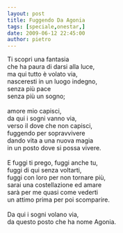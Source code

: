 ```yaml
---
layout: post
title: Fuggendo Da Agonia
tags: [speciale,onestar,]
date: 2009-06-12 22:45:00
author: pietro
---
```

Ti scopri una fantasia<br/>che ha paura di darsi alla luce,<br/>ma qui tutto è volato via,<br/>nasceresti in un luogo indegno,<br/>senza più pace<br/>senza più un sogno;<br/><br/>amore mio capisci,<br/>da qui i sogni vanno via,<br/>verso il dove che non capisci,<br/>fuggendo per sopravvivere<br/>dando vita a una nuova magia<br/>in un posto dove si possa vivere.<br/><br/>E fuggi ti prego, fuggi anche tu,<br/>fuggi di qui senza voltarti,<br/>fuggi con loro per non tornare più,<br/>sarai una costellazione ed amare<br/>sarà per me quasi come vederti<br/>un attimo prima per poi scomparire.<br/><br/>Da qui i sogni volano via,<br/>da questo posto che ha nome Agonia.
